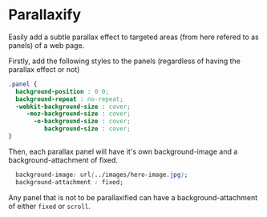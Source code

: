 # Parallaxify

Easily add a subtle parallax effect to targeted areas (from here refered to as panels) of a web page.

Firstly, add the following styles to the panels (regardless of having the parallax effect or not)

```css
.panel {
  background-position : 0 0;
  background-repeat : no-repeat;
  -webkit-background-size : cover;
     -moz-background-size : cover;
       -o-background-size : cover;
          background-size : cover;
}
```

Then, each parallax panel will have it's own background-image and a background-attachment of fixed.

```css
  background-image: url(../images/hero-image.jpg);
  background-attachment : fixed;
```

Any panel that is not to be parallaxified can have a background-attachment of either `fixed` or `scroll`.
